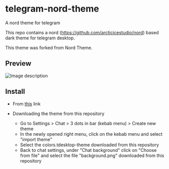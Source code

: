# telegram-nord-theme
A nord theme for telegram

This repo contains a nord (https://github.com/arcticicestudio/nord) based dark theme for telegram desktop.

This theme was forked from Nord Theme.

## Preview
![Image description](https://github.com/yaz-byte/telegram-nord-theme/blob/master/preview)

## Install
* From [this](https://t.me/addtheme/kde_nordic) link 

* Downloading the theme from this repository
  * Go to Settings > Chat > 3 dots in bar (kebab menu) > Create new theme
  * In the newly opened right menu, click on the kebab menu and select "import theme"
  * Select the colors.tdesktop-theme downloaded from this repository
  * Back to chat settings, under "Chat background" click on "Choose from file" and select the file "background.png" downloaded from this repository
